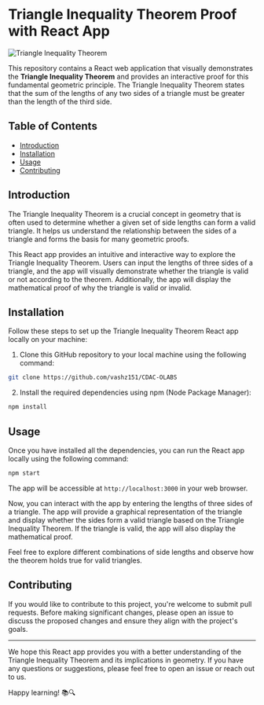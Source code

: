 # Triangle Inequality Theorem Proof with React App

![Triangle Inequality Theorem](https://d138zd1ktt9iqe.cloudfront.net/media/seo_landing_files/triangle-abc-1621326328.png)

This repository contains a React web application that visually demonstrates the **Triangle Inequality Theorem** and provides an interactive proof for this fundamental geometric principle. The Triangle Inequality Theorem states that the sum of the lengths of any two sides of a triangle must be greater than the length of the third side.

## Table of Contents
- [Introduction](#introduction)
- [Installation](#installation)
- [Usage](#usage)
- [Contributing](#contributing)

## Introduction
The Triangle Inequality Theorem is a crucial concept in geometry that is often used to determine whether a given set of side lengths can form a valid triangle. It helps us understand the relationship between the sides of a triangle and forms the basis for many geometric proofs.

This React app provides an intuitive and interactive way to explore the Triangle Inequality Theorem. Users can input the lengths of three sides of a triangle, and the app will visually demonstrate whether the triangle is valid or not according to the theorem. Additionally, the app will display the mathematical proof of why the triangle is valid or invalid.

## Installation
Follow these steps to set up the Triangle Inequality Theorem React app locally on your machine:

1. Clone this GitHub repository to your local machine using the following command:
```bash
git clone https://github.com/vashz151/CDAC-OLABS
```

2. Install the required dependencies using npm (Node Package Manager):
```bash
npm install
```

## Usage
Once you have installed all the dependencies, you can run the React app locally using the following command:

```bash
npm start
```

The app will be accessible at `http://localhost:3000` in your web browser.

Now, you can interact with the app by entering the lengths of three sides of a triangle. The app will provide a graphical representation of the triangle and display whether the sides form a valid triangle based on the Triangle Inequality Theorem. If the triangle is valid, the app will also display the mathematical proof.

Feel free to explore different combinations of side lengths and observe how the theorem holds true for valid triangles.

## Contributing
If you would like to contribute to this project, you're welcome to submit pull requests. Before making significant changes, please open an issue to discuss the proposed changes and ensure they align with the project's goals.

---

We hope this React app provides you with a better understanding of the Triangle Inequality Theorem and its implications in geometry. If you have any questions or suggestions, please feel free to open an issue or reach out to us.

Happy learning! 📚🔍
